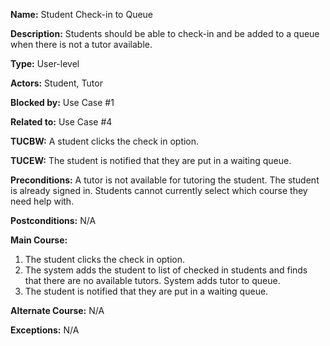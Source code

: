 **Name:** Student Check-in to Queue

**Description:** Students should be able to check-in and be added to a queue when there is not a tutor available.

**Type:** User-level

**Actors:** Student, Tutor

**Blocked by:** Use Case #1

**Related to:** Use Case #4

**TUCBW:** A student clicks the check in option.

**TUCEW:** The student is notified that they are put in a waiting queue.

**Preconditions:** A tutor is not available for tutoring the student. The student is already signed in. Students cannot currently select which course they need help with.

**Postconditions:** N/A

**Main Course:**

1) The student clicks the check in option.
2) The system adds the student to list of checked in students and finds that there are no available tutors. System adds tutor to queue.
3) The student is notified that they are put in a waiting queue.

**Alternate Course:** N/A

**Exceptions:** N/A
